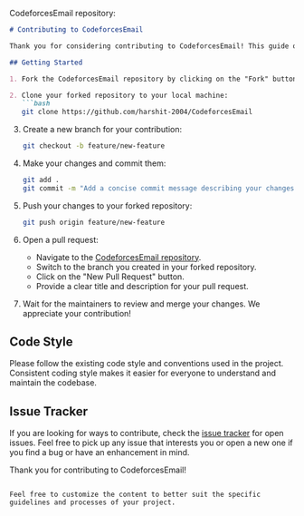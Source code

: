 CodeforcesEmail repository:
```markdown
# Contributing to CodeforcesEmail

Thank you for considering contributing to CodeforcesEmail! This guide outlines the process for making contributions to the project.

## Getting Started

1. Fork the CodeforcesEmail repository by clicking on the "Fork" button on the top right of the repository page.

2. Clone your forked repository to your local machine:
   ```bash
   git clone https://github.com/harshit-2004/CodeforcesEmail
   ```

3. Create a new branch for your contribution:
   ```bash
   git checkout -b feature/new-feature
   ```

4. Make your changes and commit them:
   ```bash
   git add .
   git commit -m "Add a concise commit message describing your changes"
   ```

5. Push your changes to your forked repository:
   ```bash
   git push origin feature/new-feature
   ```

6. Open a pull request:
   - Navigate to the [CodeforcesEmail repository](https://github.com/harshit-2004/CodeforcesEmail).
   - Switch to the branch you created in your forked repository.
   - Click on the "New Pull Request" button.
   - Provide a clear title and description for your pull request.

7. Wait for the maintainers to review and merge your changes. We appreciate your contribution!

## Code Style

Please follow the existing code style and conventions used in the project. Consistent coding style makes it easier for everyone to understand and maintain the codebase.

## Issue Tracker

If you are looking for ways to contribute, check the [issue tracker](https://github.com/harshit-2004/CodeforcesEmail/issues) for open issues. Feel free to pick up any issue that interests you or open a new one if you find a bug or have an enhancement in mind.

Thank you for contributing to CodeforcesEmail!
```

Feel free to customize the content to better suit the specific guidelines and processes of your project.